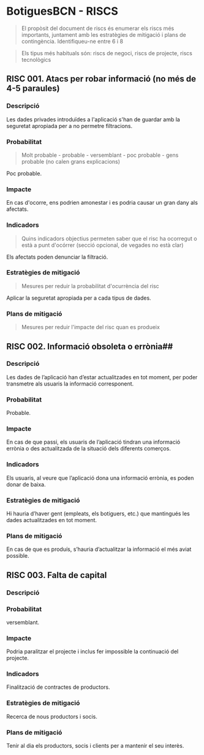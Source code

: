 ﻿
# BotiguesBCN - RISCS #


> El propòsit del document de riscs és enumerar els riscs més importants, juntament amb les estratègies de mitigació i plans de contingència. Identifiqueu-ne entre 6 i 8

> Els tipus més habituals són: riscs de negoci, riscs de projecte, riscs tecnològics


## RISC 001. Atacs per robar informació (no més de 4-5 paraules) ##

### Descripció ###

Les dades privades introduïdes a l'aplicació s'han de guardar amb la seguretat apropiada per a
no permetre filtracions. 

### Probabilitat ###

> Molt probable - probable - versemblant - poc probable - gens probable (no calen grans explicacions)

Poc probable.
 
### Impacte ###

En cas d'ocorre, ens podrien amonestar i es podria causar un gran dany als afectats.
 
### Indicadors ###

> Quins indicadors objectius permeten saber que el risc ha ocorregut o està a punt d'ocórrer (secció opcional, de vegades no està clar)

Els afectats poden denunciar la filtració.
 
### Estratègies de mitigació ###

> Mesures per reduir la probabilitat d'ocurrència del risc

Aplicar la seguretat apropiada per a cada tipus de dades.
 
### Plans de mitigació ###

> Mesures per reduir l'impacte del risc quan es produeix



## RISC 002. Informació obsoleta o errònia##

### Descripció ###

Les dades de l’aplicació han d’estar actualitzades en tot moment, per poder transmetre als usuaris la informació corresponent.

### Probabilitat ###

Probable.
 
### Impacte ###

En cas de que passi, els usuaris de l’aplicació tindran una informació errònia o des actualitzada de la situació dels diferents comerços.
 
### Indicadors ###

Els usuaris, al veure que l’aplicació dona una informació errònia, es poden donar de baixa.
 
### Estratègies de mitigació ###

Hi hauria d’haver gent (empleats, els botiguers, etc.) que mantingués les dades actualitzades en tot moment.
 
### Plans de mitigació ###

En cas de que es produís, s’hauria d’actualitzar la informació el més aviat possible.




## RISC 003. Falta de capital ##

### Descripció ###



### Probabilitat ###

versemblant.

### Impacte ###

Podria paralitzar el projecte i inclus fer impossible la continuació del projecte.
 
### Indicadors ###

Finalització de contractes de productors. 
 
### Estratègies de mitigació ###

Recerca de nous productors i socis. 
 
### Plans de mitigació ###

Tenir al dia els productors, socis i clients per a mantenir el seu interès. 
